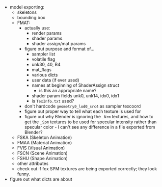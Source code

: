 - model exporting:
    - skeletons
    - bounding box
    - FMAT:
        - actually use:
            - render params
            - shader params
            - shader assign/mat params
        - figure out purpose and format of...
            - sampler list
            - volatile flag
            - unk30, 40, B4
            - mat_flags
            - various dicts
            - user data (if ever used)
            - names at beginning of ShaderAssign struct
                - is this an appropriate name?
            - shader param fields unk0, unk14, idx0, idx1
            - is `TexInfo.txt` used?
        - don't hardcode `geometry0_lod0_src4` as sampler texcoord
        - figure out proper way to tell what each texture is used for
        - figure out why Blender is ignoring the `_Nrm` textures, and how to get the `_Spm` textures to be used for specular intensity rather than specular color - I can't see any difference in a file exported from Blender?
    - FSKA (Skeleton Animation)
    - FMAA (Material Animation)
    - FVIS (Visual Animation)
    - FSCN (Scene Animation)
    - FSHU (Shape Animation)
    - other attributes
    - check out if fox SPM textures are being exported correctly; they look funny.
- figure out what dicts are about
